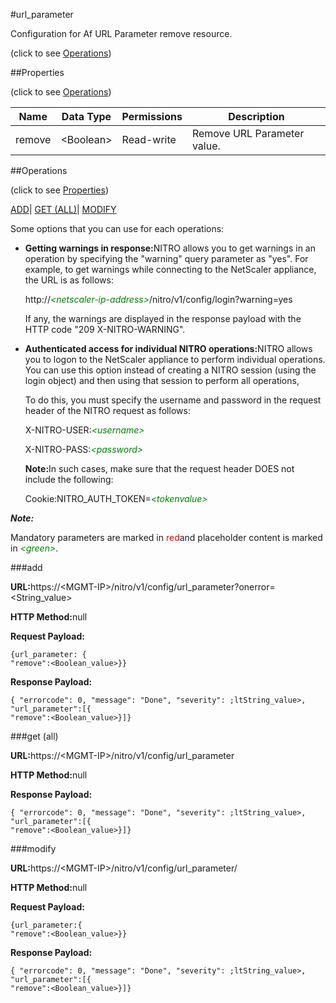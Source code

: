 #url_parameter



Configuration for Af URL Parameter remove resource.

<span>(click to see [Operations](#operations))</span>



##Properties 

<span>(click to see [Operations](#operations))</span>





<table><thead><tr><th>Name</th><th>Data Type</th><th>Permissions</th><th>Description</th></tr></thead><tbody><tr><td>remove</td><td>&lt;Boolean></td><td>Read-write</td><td>Remove URL Parameter value.</td></tr></tbody></table>

##Operations 

<span>(click to see [Properties](#properties))</span>





[ADD](#all)| [GET (ALL)](#get-all)| [MODIFY](#m)





Some options that you can use for each operations:

<ul><li><p><b>Getting warnings in response:</b>NITRO allows you to get warnings in an operation by specifying the "warning" query parameter as "yes". For example, to get warnings while connecting to the NetScaler appliance, the URL is as follows:</p><p>http://<span style="color:green;font-style:italic;">&lt;netscaler-ip-address&gt;</span>/nitro/v1/config/login?warning=yes</p><p>If any, the warnings are displayed in the response payload with the HTTP code "209 X-NITRO-WARNING".</p></li><li><p><b>Authenticated access for individual NITRO operations:</b>NITRO allows you to logon to the NetScaler appliance to perform individual operations. You can use this option instead of creating a NITRO session (using the login object) and then using that session to perform all operations,</p><p>To do this, you must specify the username and password in the request header of the NITRO request as follows:</p><p>X-NITRO-USER:<span style="color:green;font-style:italic;">&lt;username&gt;</span></p><p>X-NITRO-PASS:<span style="color:green;font-style:italic;">&lt;password&gt;</span></p><p><b>Note:</b>In such cases, make sure that the request header DOES not include the following:</p><p>Cookie:NITRO_AUTH_TOKEN=<span style="color:green;font-style:italic;">&lt;tokenvalue&gt;</span></p></li></ul>







***Note:*** 

Mandatory parameters are marked in <span style="color:#FF0000;">red</span>and placeholder content is marked in <span style="color:green;font-style:italic">&lt;green&gt;</span>.



###add







<b>URL:</b>https://&lt;MGMT-IP&gt;/nitro/v1/config/url_parameter?onerror=&lt;String_value&gt;

<b>HTTP Method:</b>null

<b>Request Payload: </b>
```
{url_parameter: {
"remove":<Boolean_value>}}
```

<b>Response Payload: </b>
```
{ "errorcode": 0, "message": "Done", "severity": ;ltString_value>, "url_parameter":[{
"remove":<Boolean_value>}]}
```







###get (all)







<b>URL:</b>https://&lt;MGMT-IP&gt;/nitro/v1/config/url_parameter

<b>HTTP Method:</b>null

<b>Response Payload: </b>
```
{ "errorcode": 0, "message": "Done", "severity": ;ltString_value>, "url_parameter":[{
"remove":<Boolean_value>}]}
```







###modify







<b>URL:</b>https://&lt;MGMT-IP&gt;/nitro/v1/config/url_parameter/

<b>HTTP Method:</b>null

<b>Request Payload: </b>
```
{url_parameter:{
"remove":<Boolean_value>}}
```

<b>Response Payload: </b>
```
{ "errorcode": 0, "message": "Done", "severity": ;ltString_value>, "url_parameter":[{
"remove":<Boolean_value>}]}
```







